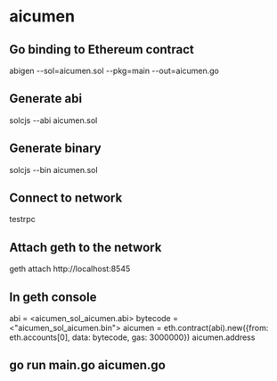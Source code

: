 # aicumen
## Go binding to Ethereum contract
abigen --sol=aicumen.sol --pkg=main --out=aicumen.go
## Generate abi
solcjs --abi aicumen.sol
## Generate binary
solcjs --bin aicumen.sol
## Connect to network
testrpc
## Attach geth to the network
geth attach http://localhost:8545
## In geth console
abi = <aicumen_sol_aicumen.abi>
bytecode = <"aicumen_sol_aicumen.bin">
aicumen = eth.contract(abi).new({from: eth.accounts[0], data: bytecode, gas: 3000000})
aicumen.address

## go run main.go aicumen.go


